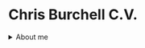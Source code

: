 # Chris Burchell C.V.

<details>
  <summary>About me</summary>
I’m a pragmatic and personable leader that believes in building strong teams to facilitate success. I have a very high attention to detail, and I am outcome driven with years of proven experience across a wide range of industries and roles in the technical space. I thrive on utilising technology to deliver meaningful change to businesses and support their rapid growth with solid technological foundations.

### Profile
Experienced manager and strategist with demonstrated ability to lead cross-functional teams in a variety of industries and fast-paced environments. Impressive track record of building and maintaining high quality teams driven by business data. A people focused attitude is at the forefront of my ability to build strong relationships and contribute to a positive culture. Aptitude for holistic critical thinking and communication helps me to influence staff, stakeholders and executives with evidenced-based decision making.

### Leadership
Principle based leadership guiding evidence-based decisions; structured approach to personal development of staff; motivating and influencing stakeholders and leaders through humour, empathy and passion.

### Business / Corporate Strategy
Develop vision and strategic plans aligning with corporate directives; focus on people and technology, to drive process improvements and cultural change.

### Continuous Improvement
Strong focus on risk and governance requirements to increase performance management and business intelligence. Strive for improvements using an agile approach to deliver measured business outcomes.

### Project & Change Management
Use multiple project management approaches (PRINCE2, Agile/Kanban) to plan and deliver complex IT portfolios and individual projects. Using Prosci (ADKAR) change management to prepare and deliver meaningful change to organisations.

### Analytical
Exceptional ability to understand complex business issues or ideas with talent for analysing situations, processes and systems to suggest practical improvements or design new solutions.

### Communication
Utilise technical, business and financial acumen to communicate effectively with stakeholders, executives and project teams in addition to presenting to audiences.

### Personal
Outside of work I am a proud father of 3, who are all active in dancing, gymnastics, swimming, and soccer. I enjoy playing musical instruments and competitive sports to keep myself active. 
I also coach and manage my son's soccer team and support the club at an administrative level by volunteering as the registrar, registering and sorting 900+ players into teams each season.
</details>